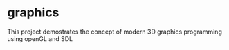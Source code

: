 # graphics
This project demostrates the concept of modern 3D graphics programming using openGL and SDL
